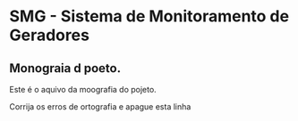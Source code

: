 # SMG - Sistema de Monitoramento de Geradores

## Monograia d poeto. 

Este é o aquivo da moografia do pojeto.

Corrija os erros de ortografia e apague esta linha
